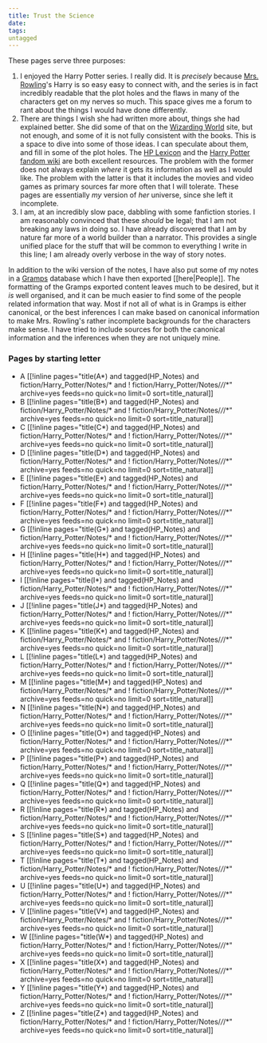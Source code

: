 ```yaml
---
title: Trust the Science
date: 
tags:
untagged
---
```

These pages serve three purposes:

1. I enjoyed the Harry Potter series.  I really did.  It is *precisely* because
   [Mrs. Rowling][jkr1]'s Harry is so easy easy to connect with, and the series
   is in fact incredibly readable that the plot holes and the flaws in many of
   the characters get on my nerves so much.  This space gives me a forum to rant
   about the things I would have done differently. 
2. There are things I wish she had written more about, things she had explained
   better.  She did some of that on the [Wizarding World][wws1] site, but not
   enough, and some of it is not fully consistent with the books.  This is a
   space to dive into some of those ideas.  I can speculate about them, and fill
   in some of the plot holes.  The [HP Lexicon][hpl1] and the [Harry Potter
   fandom wiki][hpwiki1] are both excellent resources.  The problem with the
   former does not always explain *where* it gets its information as well as I
   would like.  The problem with the latter is that it includes the movies and
   video games as primary sources far more often that I will tolerate. These
   pages are essentially *my* version of *her* universe, since she left it
   incomplete.
3. I am, at an incredibly slow pace, dabbling with some fanfiction stories.  I
   am reasonably convinced that these *should* be legal; that I am not breaking
   any laws in doing so.  I have already discovered that I am by nature far more
   of a world builder than a narrator.  This provides a single unified place for
   the stuff that will be common to everything I write in this line; I am
   already overly verbose in the way of story notes.

In addition to the wiki version of the notes, I have also put some of my notes
in a [Gramps](https://gramps-project.org/blog/) database which I have then
exported [[here|People]].  The formatting of the Gramps exported content leaves
much to be desired, but it *is* well organised, and it can be much easier to
find some of the people related information that way. Most if not all of what is
in Gramps is either canonical, or the best inferences I can make based on
canonical information to make Mrs. Rowling's rather incomplete backgrounds for
the characters make sense. I have tried to include sources for both the
canonical information and the inferences when they are not uniquely mine.

[wws1]: https://www.wizardingworld.com/writing-by-jk-rowling

[hpwiki1]: https://harrypotter.fandom.com/wiki/Main_Page

[hpl1]: https://www.hp-lexicon.org/

[jkr1]: https://www.jkrowling.com/

### Pages by starting letter


* A
  [[!inline pages="title(A*) and tagged(HP_Notes) and fiction/Harry_Potter/Notes/* and ! fiction/Harry_Potter/Notes/*/*/*" archive=yes feeds=no quick=no limit=0 sort=title_natural]]
* B
  [[!inline pages="title(B*) and tagged(HP_Notes) and fiction/Harry_Potter/Notes/* and ! fiction/Harry_Potter/Notes/*/*/*" archive=yes feeds=no quick=no limit=0 sort=title_natural]]
* C
  [[!inline pages="title(C*) and tagged(HP_Notes) and fiction/Harry_Potter/Notes/* and ! fiction/Harry_Potter/Notes/*/*/*" archive=yes feeds=no quick=no limit=0 sort=title_natural]]
* D
  [[!inline pages="title(D*) and tagged(HP_Notes) and fiction/Harry_Potter/Notes/* and ! fiction/Harry_Potter/Notes/*/*/*" archive=yes feeds=no quick=no limit=0 sort=title_natural]]
* E
  [[!inline pages="title(E*) and tagged(HP_Notes) and fiction/Harry_Potter/Notes/* and ! fiction/Harry_Potter/Notes/*/*/*" archive=yes feeds=no quick=no limit=0 sort=title_natural]]
* F
  [[!inline pages="title(F*) and tagged(HP_Notes) and fiction/Harry_Potter/Notes/* and ! fiction/Harry_Potter/Notes/*/*/*" archive=yes feeds=no quick=no limit=0 sort=title_natural]]
* G
  [[!inline pages="title(G*) and tagged(HP_Notes) and fiction/Harry_Potter/Notes/* and ! fiction/Harry_Potter/Notes/*/*/*" archive=yes feeds=no quick=no limit=0 sort=title_natural]]
* H
  [[!inline pages="title(H*) and tagged(HP_Notes) and fiction/Harry_Potter/Notes/* and ! fiction/Harry_Potter/Notes/*/*/*" archive=yes feeds=no quick=no limit=0 sort=title_natural]]
* I
  [[!inline pages="title(I*) and tagged(HP_Notes) and fiction/Harry_Potter/Notes/* and ! fiction/Harry_Potter/Notes/*/*/*" archive=yes feeds=no quick=no limit=0 sort=title_natural]]
* J
  [[!inline pages="title(J*) and tagged(HP_Notes) and fiction/Harry_Potter/Notes/* and ! fiction/Harry_Potter/Notes/*/*/*" archive=yes feeds=no quick=no limit=0 sort=title_natural]]
* K
  [[!inline pages="title(K*) and tagged(HP_Notes) and fiction/Harry_Potter/Notes/* and ! fiction/Harry_Potter/Notes/*/*/*" archive=yes feeds=no quick=no limit=0 sort=title_natural]]
* L
  [[!inline pages="title(L*) and tagged(HP_Notes) and fiction/Harry_Potter/Notes/* and ! fiction/Harry_Potter/Notes/*/*/*" archive=yes feeds=no quick=no limit=0 sort=title_natural]]
* M
  [[!inline pages="title(M*) and tagged(HP_Notes) and fiction/Harry_Potter/Notes/* and ! fiction/Harry_Potter/Notes/*/*/*" archive=yes feeds=no quick=no limit=0 sort=title_natural]]
* N
  [[!inline pages="title(N*) and tagged(HP_Notes) and fiction/Harry_Potter/Notes/* and ! fiction/Harry_Potter/Notes/*/*/*" archive=yes feeds=no quick=no limit=0 sort=title_natural]]
* O
  [[!inline pages="title(O*) and tagged(HP_Notes) and fiction/Harry_Potter/Notes/* and ! fiction/Harry_Potter/Notes/*/*/*" archive=yes feeds=no quick=no limit=0 sort=title_natural]]
* P
  [[!inline pages="title(P*) and tagged(HP_Notes) and fiction/Harry_Potter/Notes/* and ! fiction/Harry_Potter/Notes/*/*/*" archive=yes feeds=no quick=no limit=0 sort=title_natural]]
* Q
  [[!inline pages="title(Q*) and tagged(HP_Notes) and fiction/Harry_Potter/Notes/* and ! fiction/Harry_Potter/Notes/*/*/*" archive=yes feeds=no quick=no limit=0 sort=title_natural]]
* R
  [[!inline pages="title(R*) and tagged(HP_Notes) and fiction/Harry_Potter/Notes/* and ! fiction/Harry_Potter/Notes/*/*/*" archive=yes feeds=no quick=no limit=0 sort=title_natural]]
* S
  [[!inline pages="title(S*) and tagged(HP_Notes) and fiction/Harry_Potter/Notes/* and ! fiction/Harry_Potter/Notes/*/*/*" archive=yes feeds=no quick=no limit=0 sort=title_natural]]
* T
  [[!inline pages="title(T*) and tagged(HP_Notes) and fiction/Harry_Potter/Notes/* and ! fiction/Harry_Potter/Notes/*/*/*" archive=yes feeds=no quick=no limit=0 sort=title_natural]]
* U
  [[!inline pages="title(U*) and tagged(HP_Notes) and fiction/Harry_Potter/Notes/* and ! fiction/Harry_Potter/Notes/*/*/*" archive=yes feeds=no quick=no limit=0 sort=title_natural]]
* V
  [[!inline pages="title(V*) and tagged(HP_Notes) and fiction/Harry_Potter/Notes/* and ! fiction/Harry_Potter/Notes/*/*/*" archive=yes feeds=no quick=no limit=0 sort=title_natural]]
* W
  [[!inline pages="title(W*) and tagged(HP_Notes) and fiction/Harry_Potter/Notes/* and ! fiction/Harry_Potter/Notes/*/*/*" archive=yes feeds=no quick=no limit=0 sort=title_natural]]
* X
  [[!inline pages="title(X*) and tagged(HP_Notes) and fiction/Harry_Potter/Notes/* and ! fiction/Harry_Potter/Notes/*/*/*" archive=yes feeds=no quick=no limit=0 sort=title_natural]]
* Y
  [[!inline pages="title(Y*) and tagged(HP_Notes) and fiction/Harry_Potter/Notes/* and ! fiction/Harry_Potter/Notes/*/*/*" archive=yes feeds=no quick=no limit=0 sort=title_natural]]
* Z
  [[!inline pages="title(Z*) and tagged(HP_Notes) and fiction/Harry_Potter/Notes/* and ! fiction/Harry_Potter/Notes/*/*/*" archive=yes feeds=no quick=no limit=0 sort=title_natural]]
